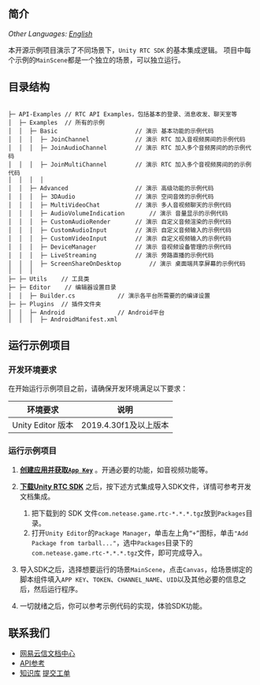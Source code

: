 ## 简介

_Other Languages: [English](README.md)_

本开源示例项目演示了不同场景下，`Unity RTC SDK` 的基本集成逻辑。 项目中每个示例的`MainScene`都是一个独立的场景，可以独立运行。

## 目录结构

```

├─ API-Examples // RTC API Examples，包括基本的登录、消息收发、聊天室等
│  ├─ Examples  // 所有的示例
│  │  ├─ Basic                 		// 演示 基本功能的示例代码
│  │  │  ├─ JoinChannel        		// 演示 RTC 加入音视频房间的示例代码
│  │  │  ├─ JoinAudioChannel   		// 演示 RTC 加入多个音频房间的的示例代码
│  │  │  ├─ JoinMultiChannel   		// 演示 RTC 加入多个音视频房间的的示例代码
│  │  │  │
│  │  ├─ Advanced              		// 演示 高级功能的示例代码
│  │  │  ├─ 3DAudio            		// 演示 空间音效的示例代码
│  │  │  ├─ MultiVideoChat     		// 演示 多人音视频聊天的示例代码
│  │  │  ├─ AudioVolumeIndication       // 演示 音量显示的示例代码
│  │  │  ├─ CustomAudioRender     	// 演示 自定义音频渲染的示例代码
│  │  │  ├─ CustomAudioInput     	// 演示 自定义音频输入的示例代码
│  │  │  ├─ CustomVideoInput     	// 演示 自定义视频输入的示例代码
│  │  │  ├─ DeviceManager     		// 演示 音视频设备管理的示例代码
│  │  │  ├─ LiveStreaming     		// 演示 旁路直播的示例代码
│  │  │  ├─ ScreenShareOnDesktop        // 演示 桌面端共享屏幕的示例代码
│  │  │
├─ ├─ Utils    // 工具类
├─ ├─ Editor    // 编辑器设置目录
│  │  ├─ Builder.cs            // 演示各平台所需要的的编译设置
├─ ├─ Plugins  // 插件文件夹
│  │  ├─ Android               // Android平台
│  │  │  ├─ AndroidManifest.xml
```

## 运行示例项目

### 开发环境要求

在开始运行示例项目之前，请确保开发环境满足以下要求：

| 环境要求 | 说明 |
|--------|--------|
| Unity Editor 版本 | 2019.4.30f1及以上版本 |

### 运行示例项目

1. [**创建应用并获取`App Key`**](https://doc.yunxin.163.com/nertc/docs/DE3NDM0NTI?platform=unity) 。开通必要的功能，如音视频功能等。

2. [**下载Unity RTC SDK**](https://yx-web-nosdn.netease.im/package/1662715423977/nertc-unity-sdk-4.5.907.7z?download=nertc-unity-sdk-4.5.907.7z) 之后，按下述方式集成导入SDK文件，详情可参考开发文档集成。
	1. 把下载到的 SDK 文件`com.netease.game.rtc-*.*.*.tgz`放到`Packages`目录。
	2. 打开`Unity Editor`的`Package Manager`，单击左上角`“+”`图标，单击`"Add Package from tarball..."`，选中`Packages`目录下的`com.netease.game.rtc-*.*.*.tgz`文件，即可完成导入。

3. 导入SDK之后，选择想要运行的场景`MainScene`，点击`Canvas`，给场景绑定的脚本组件填入`APP KEY`、`TOKEN`、`CHANNEL_NAME`、`UID`以及其他必要的信息之后，然后运行程序。

4. 一切就绪之后，你可以参考示例代码的实现，体验SDK功能。



## 联系我们

- [网易云信文档中心](https://doc.yunxin.163.com/DeveloperContest/docs/zAwNTQ0Nzg?platform=unity)
- [API参考](https://doc.yunxin.163.com/docs/interface/NERTC_SDK/V4.5.907/Unity/html/)
- [知识库](https://faq.yunxin.163.com/kb/main/#/)
	 [提交工单](https://app.yunxin.163.com/index#/issue/submit)	
